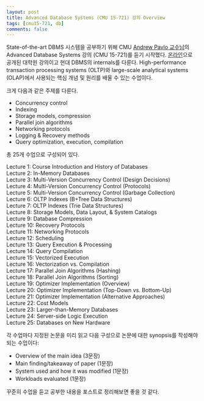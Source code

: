 ```yaml
---
layout: post
title: Advanced Database Systems (CMU 15-721) 강의 Overview
tags: [cmu15-721, db]
comments: false
---
```


State-of-the-art DBMS 시스템을 공부하기 위해 CMU [Andrew Pavlo 교수님](http://www.cs.cmu.edu/~pavlo/)의 Advanced Database Systems 강의 (CMU 15-721)를 듣기 시작했다. [온라인](https://15721.courses.cs.cmu.edu/spring2020/)으로 공개된 대학원 강의이고 현대 DBMS의 internals를 다룬다. High-performance transaction processing systems (OLTP)와 large-scale analytical systems (OLAP)에서 사용되는 핵심 개념 및 원리를 배울 수 있는 수업이다. 

크게 다음과 같은 주제를 다룬다. 
- Concurrency control
- Indexing
- Storage models, compression
- Parallel join algorithms
- Networking protocols
- Logging & Recovery methods
- Query optimization, execution, compilation

총 25개 수업으로 구성되어 있다. 

Lecture 1: Course Introduction and History of Databases  
Lecture 2: In-Memory Databases  
Lecture 3: Multi-Version Concurrency Control (Design Decisions)  
Lecture 4: Multi-Version Concurrency Control (Protocols)  
Lecture 5: Multi-Version Concurrency Control (Garbage Collection)  
Lecture 6: OLTP Indexes (B+Tree Data Structures)  
Lecture 7: OLTP Indexes (Trie Data Structures)  
Lecture 8: Storage Models, Data Layout, & System Catalogs  
Lecture 9: Database Compression  
Lecture 10: Recovery Protocols  
Lecture 11: Networking Protocols  
Lecture 12: Scheduling  
Lecture 13: Query Execution & Processing  
Lecture 14: Query Compilation  
Lecture 15: Vectorized Execution  
Lecture 16: Vectorization vs. Compilation  
Lecture 17: Parallel Join Algorithms (Hashing)  
Lecture 18: Parallel Join Algorithms (Sorting)  
Lecture 19: Optimizer Implementation (Overview)  
Lecture 20: Optimizer Implementation (Top-Down vs. Bottom-Up)  
Lecture 21: Optimizer Implementation (Alternative Approaches)  
Lecture 22: Cost Models  
Lecture 23: Larger-than-Memory Databases  
Lecture 24: Server-side Logic Execution  
Lecture 25: Databases on New Hardware  

각 수업마다 지정된 논문을 미리 읽고 다음 구성으로 논문에 대한 synopsis를 작성해야 되는 수업이다:
- Overview of the main idea (3문장)
- Main finding/takeaway of paper (1문장)
- System used and how it was modified (1문장)
- Workloads evaluated (1문장)

꾸준히 수업을 듣고 공부한 내용을 포스트로 정리해보면 좋을 것 같다.